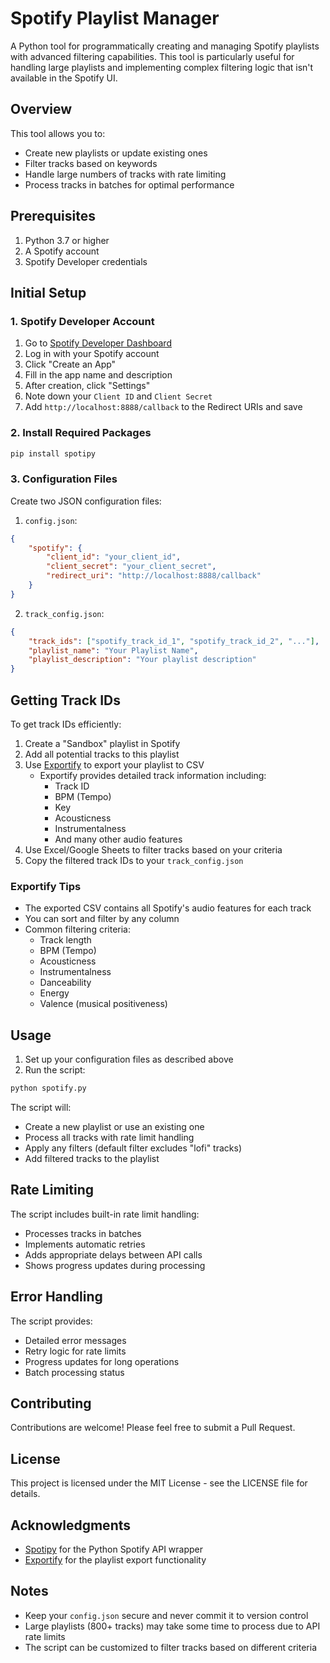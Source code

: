 # Spotify Playlist Manager

A Python tool for programmatically creating and managing Spotify playlists with advanced filtering capabilities. This tool is particularly useful for handling large playlists and implementing complex filtering logic that isn't available in the Spotify UI.

## Overview

This tool allows you to:

-   Create new playlists or update existing ones
-   Filter tracks based on keywords
-   Handle large numbers of tracks with rate limiting
-   Process tracks in batches for optimal performance

## Prerequisites

1. Python 3.7 or higher
2. A Spotify account
3. Spotify Developer credentials

## Initial Setup

### 1. Spotify Developer Account

1. Go to [Spotify Developer Dashboard](https://developer.spotify.com/dashboard)
2. Log in with your Spotify account
3. Click "Create an App"
4. Fill in the app name and description
5. After creation, click "Settings"
6. Note down your `Client ID` and `Client Secret`
7. Add `http://localhost:8888/callback` to the Redirect URIs and save

### 2. Install Required Packages

```bash
pip install spotipy
```

### 3. Configuration Files

Create two JSON configuration files:

1. `config.json`:

```json
{
    "spotify": {
        "client_id": "your_client_id",
        "client_secret": "your_client_secret",
        "redirect_uri": "http://localhost:8888/callback"
    }
}
```

2. `track_config.json`:

```json
{
    "track_ids": ["spotify_track_id_1", "spotify_track_id_2", "..."],
    "playlist_name": "Your Playlist Name",
    "playlist_description": "Your playlist description"
}
```

## Getting Track IDs

To get track IDs efficiently:

1. Create a "Sandbox" playlist in Spotify
2. Add all potential tracks to this playlist
3. Use [Exportify](https://exportify.net/) to export your playlist to CSV
    - Exportify provides detailed track information including:
        - Track ID
        - BPM (Tempo)
        - Key
        - Acousticness
        - Instrumentalness
        - And many other audio features
4. Use Excel/Google Sheets to filter tracks based on your criteria
5. Copy the filtered track IDs to your `track_config.json`

### Exportify Tips

-   The exported CSV contains all Spotify's audio features for each track
-   You can sort and filter by any column
-   Common filtering criteria:
    -   Track length
    -   BPM (Tempo)
    -   Acousticness
    -   Instrumentalness
    -   Danceability
    -   Energy
    -   Valence (musical positiveness)

## Usage

1. Set up your configuration files as described above
2. Run the script:

```bash
python spotify.py
```

The script will:

-   Create a new playlist or use an existing one
-   Process all tracks with rate limit handling
-   Apply any filters (default filter excludes "lofi" tracks)
-   Add filtered tracks to the playlist

## Rate Limiting

The script includes built-in rate limit handling:

-   Processes tracks in batches
-   Implements automatic retries
-   Adds appropriate delays between API calls
-   Shows progress updates during processing

## Error Handling

The script provides:

-   Detailed error messages
-   Retry logic for rate limits
-   Progress updates for long operations
-   Batch processing status

## Contributing

Contributions are welcome! Please feel free to submit a Pull Request.

## License

This project is licensed under the MIT License - see the LICENSE file for details.

## Acknowledgments

-   [Spotipy](https://spotipy.readthedocs.io/) for the Python Spotify API wrapper
-   [Exportify](https://exportify.net/) for the playlist export functionality

## Notes

-   Keep your `config.json` secure and never commit it to version control
-   Large playlists (800+ tracks) may take some time to process due to API rate limits
-   The script can be customized to filter tracks based on different criteria
